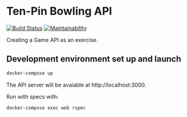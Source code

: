 # Ten-Pin Bowling API

[![Build Status](https://travis-ci.org/dogweather/bowling-api.svg?branch=master)](https://travis-ci.org/dogweather/bowling-api) [![Maintainability](https://api.codeclimate.com/v1/badges/a3e5c9c337305129b87b/maintainability)](https://codeclimate.com/github/dogweather/bowling-api/maintainability)


Creating a Game API as an exercise.


## Development environment set up and launch

```bash
docker-compose up
```

The API server will be avaiable at http://localhost:3000.

Run with specs with:

```bash
docker-compose exec web rspec
```
